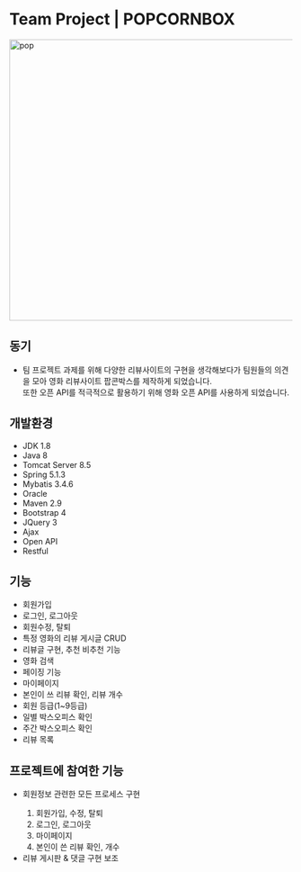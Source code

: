 
<h1>Team Project | POPCORNBOX</h1>
<img width="800" height="500" alt="pop" src="https://user-images.githubusercontent.com/54618753/66985152-23386e80-f0f7-11e9-8a69-bf8808c33101.png">
<br>
  <h2>동기</h2>
<ul>
  <li>팀 프로젝트 과제를 위해 다양한 리뷰사이트의 구현을 생각해보다가 팀원들의 의견을 모아 영화 리뷰사이트 팝콘박스를 제작하게 되었습니다.<br>
      또한 오픈 API를 적극적으로 활용하기 위해 영화 오픈 API를 사용하게 되었습니다.</li>
</ul>
  
  <h2>개발환경</h2>
  <ul>
  <li>JDK 1.8</li>
  <li>Java 8</li>
  <li>Tomcat Server 8.5</li>
  <li>Spring 5.1.3</li>
  <li>Mybatis 3.4.6</li>
  <li>Oracle</li>
  <li>Maven 2.9</li>
  <li>Bootstrap 4</li>
  <li>JQuery 3</li>
  <li>Ajax</li>
  <li>Open API</li>
  <li>Restful</li>
</ul>

<h2>기능</h2>
  <ul>
  <li>회원가입</li>
  <li>로그인, 로그아웃</li>
  <li>회원수정, 탈퇴</li>
  <li>특정 영화의 리뷰 게시글 CRUD</li>
  <li>리뷰글 구현, 추천 비추천 기능</li>
  <li>영화 검색</li>
  <li>페이징 기능</li>
  <li>마이페이지</li>
  <li>본인이 쓰 리뷰 확인, 리뷰 개수</li>
  <li>회원 등급(1~9등급)</li>
  <li>일별 박스오피스 확인</li>
  <li>주간 박스오피스 확인</li>
  <li>리뷰 목록</li>
</ul>

<h2>프로젝트에 참여한 기능</h2>
  <ul>
  <li>회원정보 관련한 모든 프로세스 구현</li>
    <ol start="1">
    <li>회원가입, 수정, 탈퇴</li>
    <li>로그인, 로그아웃</li>
    <li>마이페이지</li>
    <li>본인이 쓴 리뷰 확인, 개수</li>
    </ol>
  <li>리뷰 게시판 & 댓글 구현 보조</li>
</ul>

